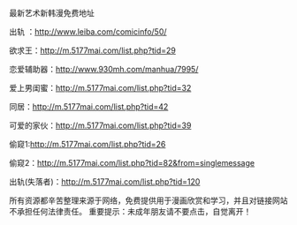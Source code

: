 最新艺术新韩漫免费地址

出轨 ：http://www.leiba.com/comicinfo/50/ 

欲求王：http://m.5177mai.com/list.php?tid=29

恋爱辅助器：http://www.930mh.com/manhua/7995/

爱上男闺蜜：http://m.5177mai.com/list.php?tid=32

同居：http://m.5177mai.com/list.php?tid=42

可爱的家伙：http://m.5177mai.com/list.php?tid=39 

偷窥1:http://m.5177mai.com/list.php?tid=26 

偷窥2：http://m.5177mai.com/list.php?tid=82&from=singlemessage

出轨(失落者)：http://m.5177mai.com/list.php?tid=120

所有资源都辛苦整理来源于网络，免费提供用于漫画欣赏和学习，并且对链接网站不承担任何法律责任。
重要提示：未成年朋友请不要点击，自觉离开！

